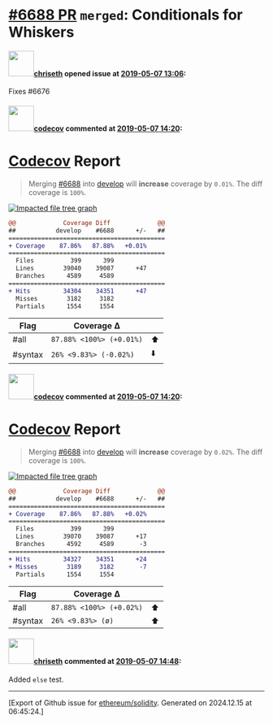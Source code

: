 # [\#6688 PR](https://github.com/ethereum/solidity/pull/6688) `merged`: Conditionals for Whiskers

#### <img src="https://avatars.githubusercontent.com/u/9073706?v=4" width="50">[chriseth](https://github.com/chriseth) opened issue at [2019-05-07 13:06](https://github.com/ethereum/solidity/pull/6688):

Fixes #6676 

#### <img src="https://avatars.githubusercontent.com/in/254?v=4" width="50">[codecov](https://github.com/apps/codecov) commented at [2019-05-07 14:20](https://github.com/ethereum/solidity/pull/6688#issuecomment-490100494):

# [Codecov](https://codecov.io/gh/ethereum/solidity/pull/6688?src=pr&el=h1) Report
> Merging [#6688](https://codecov.io/gh/ethereum/solidity/pull/6688?src=pr&el=desc) into [develop](https://codecov.io/gh/ethereum/solidity/commit/2370eefa74e20e75e5bfa46534f4fa06f1c784d0?src=pr&el=desc) will **increase** coverage by `0.01%`.
> The diff coverage is `100%`.

[![Impacted file tree graph](https://codecov.io/gh/ethereum/solidity/pull/6688/graphs/tree.svg?width=650&token=87PGzVEwU0&height=150&src=pr)](https://codecov.io/gh/ethereum/solidity/pull/6688?src=pr&el=tree)

```diff
@@             Coverage Diff             @@
##           develop    #6688      +/-   ##
===========================================
+ Coverage    87.86%   87.88%   +0.01%     
===========================================
  Files          399      399              
  Lines        39040    39087      +47     
  Branches      4589     4589              
===========================================
+ Hits         34304    34351      +47     
  Misses        3182     3182              
  Partials      1554     1554
```

| Flag | Coverage Δ | |
|---|---|---|
| #all | `87.88% <100%> (+0.01%)` | :arrow_up: |
| #syntax | `26% <9.83%> (-0.02%)` | :arrow_down: |

#### <img src="https://avatars.githubusercontent.com/in/254?v=4" width="50">[codecov](https://github.com/apps/codecov) commented at [2019-05-07 14:20](https://github.com/ethereum/solidity/pull/6688#issuecomment-490100500):

# [Codecov](https://codecov.io/gh/ethereum/solidity/pull/6688?src=pr&el=h1) Report
> Merging [#6688](https://codecov.io/gh/ethereum/solidity/pull/6688?src=pr&el=desc) into [develop](https://codecov.io/gh/ethereum/solidity/commit/055254847efe0733f414da34729956edcc90b8dd?src=pr&el=desc) will **increase** coverage by `0.02%`.
> The diff coverage is `100%`.

[![Impacted file tree graph](https://codecov.io/gh/ethereum/solidity/pull/6688/graphs/tree.svg?width=650&token=87PGzVEwU0&height=150&src=pr)](https://codecov.io/gh/ethereum/solidity/pull/6688?src=pr&el=tree)

```diff
@@             Coverage Diff             @@
##           develop    #6688      +/-   ##
===========================================
+ Coverage    87.86%   87.88%   +0.02%     
===========================================
  Files          399      399              
  Lines        39070    39087      +17     
  Branches      4592     4589       -3     
===========================================
+ Hits         34327    34351      +24     
+ Misses        3189     3182       -7     
  Partials      1554     1554
```

| Flag | Coverage Δ | |
|---|---|---|
| #all | `87.88% <100%> (+0.02%)` | :arrow_up: |
| #syntax | `26% <9.83%> (ø)` | :arrow_up: |

#### <img src="https://avatars.githubusercontent.com/u/9073706?v=4" width="50">[chriseth](https://github.com/chriseth) commented at [2019-05-07 14:48](https://github.com/ethereum/solidity/pull/6688#issuecomment-490112140):

Added `else` test.


-------------------------------------------------------------------------------



[Export of Github issue for [ethereum/solidity](https://github.com/ethereum/solidity). Generated on 2024.12.15 at 06:45:24.]
